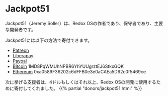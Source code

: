 # Jackpot51

Jackpot51（Jeremy Soller）は、Redox OSの作者であり、保守者であり、主要な開発者です。

Jackpot51には以下の方法で寄付できます。

- [Patreon](https://www.patreon.com/redox_os)
- [Liberapay](https://liberapay.com/redox_os)
- [Paypal](https://www.paypal.me/redoxos)
- [Bitcoin](bitcoin:1MD8PqWMUhNPBR6YhYUUgrztEJ6StkxGQK) 1MD8PqWMUhNPBR6YhYUUgrztEJ6StkxGQK
- [Ethereum](ethereum:0xa0589F36202c6dFFB0e3e0aCAEa5D62c0f5469ce) 0xa0589F36202c6dFFB0e3e0aCAEa5D62c0f5469ce

次に挙げる支援者は、4ドルもしくはそれ以上、Redox OSの開発に使用するために寄付してくれました。
{{% partial "donors/jackpot51.html" %}}
